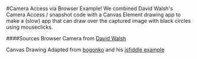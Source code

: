 #Camera Access via Browser Example!
We combined David Walsh's Camera Access / snapshot code with a Canvas Element drawing app to make a (slow) app that can draw over the captured image with black circles using mouseclicks.

####Sources
Browser Camera from [David Walsh](http://davidwalsh.name/browser-camera)

Canvas Drawing Adapted from [bogonko](http://stackoverflow.com/questions/2368784/draw-by-mouse-with-html5-canvas) and his [jsfiddle example](http://jsfiddle.net/ArtBIT/kneDX/)
